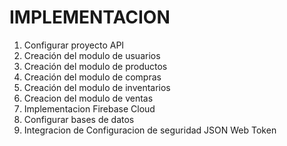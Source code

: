 # IMPLEMENTACION

1. Configurar proyecto API 
2. Creación del modulo de usuarios
3. Creación del modulo de productos
4. Creación del modulo de compras
5. Creación del modulo de inventarios
6. Creacion del modulo de ventas
7. Implementacion Firebase Cloud
8. Configurar bases de datos
9. Integracion de Configuracion de seguridad JSON Web Token

